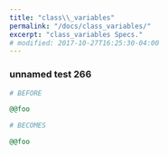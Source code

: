 ```yaml
---
title: "class\\_variables"
permalink: "/docs/class_variables/"
excerpt: "class_variables Specs."
# modified: 2017-10-27T16:25:30-04:00
---
```

### unnamed test 266
```ruby
# BEFORE

@@foo

```
```ruby
# BECOMES

@@foo
```
